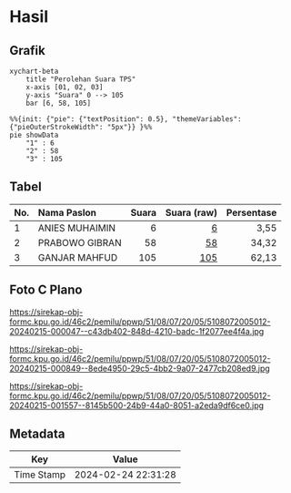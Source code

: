 # Hasil

## Grafik

```mermaid
xychart-beta
    title "Perolehan Suara TPS"
    x-axis [01, 02, 03]
    y-axis "Suara" 0 --> 105
    bar [6, 58, 105]
```

```mermaid
%%{init: {"pie": {"textPosition": 0.5}, "themeVariables": {"pieOuterStrokeWidth": "5px"}} }%%
pie showData
    "1" : 6
    "2" : 58
    "3" : 105
```

## Tabel

| No. | Nama Paslon    | Suara | Suara (raw) | Persentase |
|:--- |:-------------- | -----:| -----------:| ----------:|
| 1   | ANIES MUHAIMIN | 6     | [6][p-1]    | 3,55       |
| 2   | PRABOWO GIBRAN | 58    | [58][p-2]   | 34,32      |
| 3   | GANJAR MAHFUD  | 105   | [105][p-3]  | 62,13      |


[p-1]: https://github.com/gigit-pemilu/pemilu-2024-51-bali/blob/main/pilpres/hitung-suara/sub/51-bali/sub/08-buleleng/sub/07-sawan/sub/2005-sudaji/sub/012-tps/sub/paslon-1.txt
[p-2]: https://github.com/gigit-pemilu/pemilu-2024-51-bali/blob/main/pilpres/hitung-suara/sub/51-bali/sub/08-buleleng/sub/07-sawan/sub/2005-sudaji/sub/012-tps/sub/paslon-2.txt
[p-3]: https://github.com/gigit-pemilu/pemilu-2024-51-bali/blob/main/pilpres/hitung-suara/sub/51-bali/sub/08-buleleng/sub/07-sawan/sub/2005-sudaji/sub/012-tps/sub/paslon-3.txt

## Foto C Plano

https://sirekap-obj-formc.kpu.go.id/46c2/pemilu/ppwp/51/08/07/20/05/5108072005012-20240215-000047--c43db402-848d-4210-badc-1f2077ee4f4a.jpg

https://sirekap-obj-formc.kpu.go.id/46c2/pemilu/ppwp/51/08/07/20/05/5108072005012-20240215-000849--8ede4950-29c5-4bb2-9a07-2477cb208ed9.jpg

https://sirekap-obj-formc.kpu.go.id/46c2/pemilu/ppwp/51/08/07/20/05/5108072005012-20240215-001557--8145b500-24b9-44a0-8051-a2eda9df6ce0.jpg


## Metadata

| Key        | Value               |
| ---------- | ------------------- |
| Time Stamp | 2024-02-24 22:31:28 |



